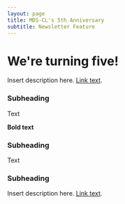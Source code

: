 ```yaml
---
layout: page
title: MDS-CL's 5th Anniversary
subtitle: Newsletter Feature
---
```


# We're turning five! 

Insert description here. [Link text](link).  

### Subheading

Text

**Bold text** 

### Subheading

Text

### Subheading 

Insert description here. [Link text](link).
